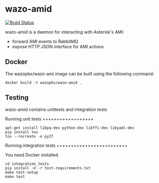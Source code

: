 wazo-amid
=========
[![Build Status](https://jenkins.wazo.community/buildStatus/icon?job=wazo-amid)](https://jenkins.wazo.community/job/wazo-amid)

wazo-amid is a daemon for interacting with Asterisk's AMI:

* forward AMI events to RabbitMQ
* expose HTTP JSON interface for AMI actions


Docker
------

The wazopbx/wazo-ami image can be built using the following command:

    docker build -t wazopbx/wazo-amid .


Testing
-------

wazo-amid contains unittests and integration tests


Running unit tests
++++++++++++++++++

```
apt-get install libpq-dev python-dev libffi-dev libyaml-dev
pip install tox
tox --recreate -e py27
```


Running integration tests
+++++++++++++++++++++++++

You need Docker installed.

```
cd integration_tests
pip install -U -r test-requirements.txt
make test-setup
make test
```
